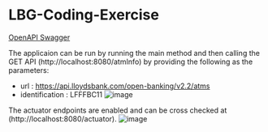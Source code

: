 # LBG-Coding-Exercise

[OpenAPI Swagger](https://app.swaggerhub.com/apis/sheetalPaul/LBG-atmInfo/0.1)

The applicaion can be run by running the main method and then calling the GET API (http://localhost:8080/atmInfo) by providing the following as the parameters:
- url : https://api.lloydsbank.com/open-banking/v2.2/atms
- identification : LFFFBC11
![image](https://user-images.githubusercontent.com/17286683/161658581-d97e30ff-1bb7-46e6-b2e1-f16b771758b5.png)

The actuator endpoints are enabled and can be cross checked at (http://localhost:8080/actuator).
![image](https://user-images.githubusercontent.com/17286683/161658952-34e69eda-a463-4bda-b201-2459d8995bb1.png)
